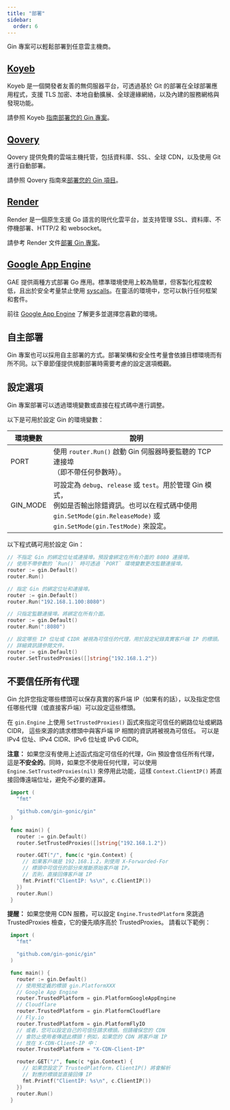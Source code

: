 ```yaml
---
title: "部署"
sidebar:
  order: 6
---
```


Gin 專案可以輕鬆部署到任意雲主機商。

## [Koyeb](https://www.koyeb.com)

Koyeb 是一個開發者友善的無伺服器平台，可透過基於 Git 的部署在全球部署應用程式，支援 TLS 加密、本地自動擴展、全球邊緣網絡，以及內建的服務網格與發現功能。

請參照 Koyeb [指南部署您的 Gin 專案](https://www.koyeb.com/tutorials/deploy-go-gin-on-koyeb)。

## [Qovery](https://www.qovery.com)

Qovery 提供免費的雲端主機托管，包括資料庫、SSL、全球 CDN，以及使用 Git 進行自動部署。

請參照 Qovery 指南來[部署您的 Gin 項目](https://docs.qovery.com/guides/tutorial/deploy-gin-with-postgresql/)。

## [Render](https://render.com)

Render 是一個原生支援 Go 語言的現代化雲平台，並支持管理 SSL、資料庫、不停機部署、HTTP/2 和 websocket。

請參考 Render 文件[部署 Gin 專案](https://render.com/docs/deploy-go-gin)。

## [Google App Engine](https://cloud.google.com/appengine/)

GAE 提供兩種方式部署 Go 應用。標準環境使用上較為簡單，但客製化程度較低，且出於安全考量禁止使用 [syscalls](https://github.com/gin-gonic/gin/issues/1639)。在靈活的環境中，您可以執行任何框架和套件。

前往 [Google App Engine](https://cloud.google.com/appengine/docs/go/) 了解更多並選擇您喜歡的環境。

## 自主部署

Gin 專案也可以採用自主部署的方式。部署架構和安全性考量會依據目標環境而有所不同。以下章節僅提供規劃部署時需要考慮的設定選項概觀。

## 設定選項

Gin 專案部署可以透過環境變數或直接在程式碼中進行調整。

以下是可用於設定 Gin 的環境變數：

| 環境變數 | 說明                                                                 |
| -------- | -------------------------------------------------------------------- |
| PORT     | 使用 `router.Run()` 啟動 Gin 伺服器時要監聽的 TCP 連接埠<br>（即不帶任何參數時）。 |
| GIN_MODE | 可設定為 `debug`、`release` 或 `test`。用於管理 Gin 模式，<br>例如是否輸出除錯資訊。也可以在程式碼中使用<br>`gin.SetMode(gin.ReleaseMode)` 或 `gin.SetMode(gin.TestMode)` 來設定。 |

以下程式碼可用於設定 Gin：

```go
// 不指定 Gin 的綁定位址或連接埠。預設會綁定在所有介面的 8080 連接埠。
// 使用不帶參數的 `Run()` 時可透過 `PORT` 環境變數更改監聽連接埠。
router := gin.Default()
router.Run()

// 指定 Gin 的綁定位址和連接埠。
router := gin.Default()
router.Run("192.168.1.100:8080")

// 只指定監聽連接埠。將綁定在所有介面。
router := gin.Default()
router.Run(":8080")

// 設定哪些 IP 位址或 CIDR 被視為可信任的代理，用於設定紀錄真實客戶端 IP 的標頭。
// 詳細資訊請參閱文件。
router := gin.Default()
router.SetTrustedProxies([]string{"192.168.1.2"})
```

## 不要信任所有代理

Gin 允許您指定哪些標頭可以保存真實的客戶端 IP（如果有的話），以及指定您信任哪些代理（或直接客戶端）可以設定這些標頭。

在 `gin.Engine` 上使用 `SetTrustedProxies()` 函式來指定可信任的網路位址或網路 CIDR，
這些來源的請求標頭中與客戶端 IP 相關的資訊將被視為可信任。
可以是 IPv4 位址、IPv4 CIDR、IPv6 位址或 IPv6 CIDR。

**注意：** 如果您沒有使用上述函式指定可信任的代理，Gin 預設會信任所有代理，
這是**不安全的**。同時，如果您不使用任何代理，可以使用 `Engine.SetTrustedProxies(nil)`
來停用此功能，這樣 `Context.ClientIP()` 將直接回傳遠端位址，避免不必要的運算。

```go
 import (
   "fmt"

   "github.com/gin-gonic/gin"
 )

 func main() {
   router := gin.Default()
   router.SetTrustedProxies([]string{"192.168.1.2"})

   router.GET("/", func(c *gin.Context) {
     // 如果客戶端是 192.168.1.2，則使用 X-Forwarded-For
     // 標頭中可信任的部分來推斷原始客戶端 IP。
     // 否則，直接回傳客戶端 IP
     fmt.Printf("ClientIP: %s\n", c.ClientIP())
   })
   router.Run()
 }
```

**提醒：** 如果您使用 CDN 服務，可以設定 `Engine.TrustedPlatform`
來跳過 TrustedProxies 檢查，它的優先順序高於 TrustedProxies。
請看以下範例：

```go
 import (
   "fmt"

   "github.com/gin-gonic/gin"
 )

 func main() {
   router := gin.Default()
   // 使用預定義的標頭 gin.PlatformXXX
   // Google App Engine
   router.TrustedPlatform = gin.PlatformGoogleAppEngine
   // Cloudflare
   router.TrustedPlatform = gin.PlatformCloudflare
   // Fly.io
   router.TrustedPlatform = gin.PlatformFlyIO
   // 或者，您可以設定自己的可信任請求標頭。但請確保您的 CDN
   // 會防止使用者傳遞此標頭！例如，如果您的 CDN 將客戶端 IP
   // 放在 X-CDN-Client-IP 中：
   router.TrustedPlatform = "X-CDN-Client-IP"

   router.GET("/", func(c *gin.Context) {
     // 如果您設定了 TrustedPlatform，ClientIP() 將會解析
     // 對應的標頭並直接回傳 IP
     fmt.Printf("ClientIP: %s\n", c.ClientIP())
   })
   router.Run()
 }
```
